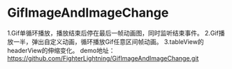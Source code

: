 # GifImageAndImageChange
1.Gif单循环播放，播放结束后停在最后一帧动画图，同时监听结束事件。
2.Gif播放一半，弹出自定义动画，循环播放Gif任意区间帧动画。
3.tableView的headerView的伸缩变化。
demo地址：https://github.com/FighterLightning/GifImageAndImageChange.git
